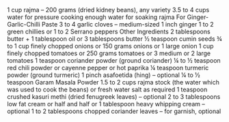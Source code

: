 1 cup rajma – 200 grams (dried kidney beans), any variety
3.5 to 4 cups water for pressure cooking
enough water for soaking rajma
For Ginger-Garlic-Chilli Paste
3 to 4 garlic cloves – medium-sized
1 inch ginger
1 to 2 green chillies or 1 to 2 Serrano peppers
Other Ingredients
2 tablespoons butter + 1 tablespoon oil or 3 tablespoons butter
½ teaspoon cumin seeds
¾ to 1 cup finely chopped onions or 150 grams onions or 1 large onion
1 cup finely chopped tomatoes or 250 grams tomatoes or 3 medium or 2 large tomatoes
1 teaspoon coriander powder (ground coriander)
¼ to ½ teaspoon red chili powder or cayenne pepper or hot paprika
¼ teaspoon turmeric powder (ground turmeric)
1 pinch asafoetida (hing) – optional
¼ to ½ teaspoon Garam Masala Powder
1.5 to 2 cups rajma stock (the water which was used to cook the beans) or fresh water
salt as required
1 teaspoon crushed kasuri methi (dried fenugreek leaves) – optional
2 to 3 tablespoons low fat cream or half and half or 1 tablespoon heavy whipping cream – optional
1 to 2 tablespoons chopped coriander leaves – for garnish, optional